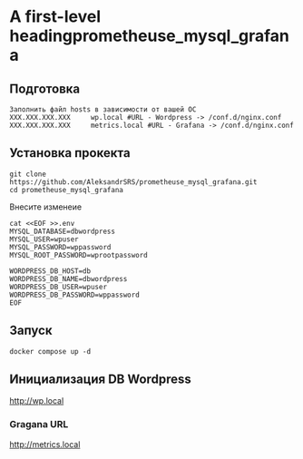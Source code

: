 # A first-level headingprometheuse_mysql_grafana
## Подготовка

```
Заполнить файл hosts в зависимости от вашей ОС
XXX.XXX.XXX.XXX		wp.local #URL - Wordpress -> /conf.d/nginx.conf
XXX.XXX.XXX.XXX		metrics.local #URL - Grafana -> /conf.d/nginx.conf
```

## Установка прокекта
```
git clone  https://github.com/AleksandrSRS/prometheuse_mysql_grafana.git
cd prometheuse_mysql_grafana
```
Внесите изменеие
```
cat <<EOF >>.env
MYSQL_DATABASE=dbwordpress
MYSQL_USER=wpuser
MYSQL_PASSWORD=wppassword
MYSQL_ROOT_PASSWORD=wprootpassword

WORDPRESS_DB_HOST=db
WORDPRESS_DB_NAME=dbwordpress
WORDPRESS_DB_USER=wpuser
WORDPRESS_DB_PASSWORD=wppassword
EOF
```
## Запуск
```
docker compose up -d
```
## Инициализация DB Wordpress
http://wp.local
### Gragana URL
http://metrics.local
